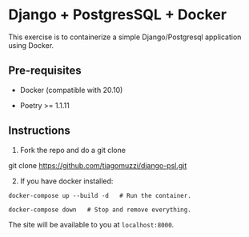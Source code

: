 # Django + PostgresSQL + Docker

This exercise is to containerize a simple Django/Postgresql application using Docker.

## Pre-requisites

* Docker (compatible with 20.10)

* Poetry >= 1.1.11

## Instructions

1. Fork the repo and do a git clone 
  
  git clone https://github.com/tiagomuzzi/django-psl.git
  
2. If you have docker installed:
```
docker-compose up --build -d   # Run the container.

docker-compose down   # Stop and remove everything.

```

The site will be available to you at `localhost:8000`.

